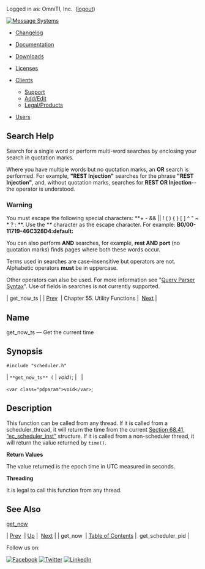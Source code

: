 Logged in as: OmniTI, Inc.  ([logout](https://support.messagesystems.com/logout.php))

[![Message Systems](https://support.messagesystems.com/images/ms-white205.png)](https://support.messagesystems.com/start.php) 

*   [Changelog](https://support.messagesystems.com/start.php?show=changelog)
*   [Documentation](https://support.messagesystems.com/docs/)
*   [Downloads](https://support.messagesystems.com/start.php)

*   [Licenses](https://support.messagesystems.com/license_summary.php)
*   <a href="">Clients</a>
    *   [Support](https://support.messagesystems.com/cs.php)
    *   [Add/Edit](https://support.messagesystems.com/edit_client.php)
    *   [Legal/Products](https://support.messagesystems.com/edit_products.php)
*   [Users](https://support.messagesystems.com/edit_customer.php)

## Search Help

Search for a single word or perform multi-word searches by enclosing your search in quotation marks.

Where you have multiple words but no quotation marks, an **OR** search is performed. For example, **"REST Injection"** searches for the phrase **"REST Injection"**, and, without quotation marks, searches for **REST OR Injection**--the operator is understood.

### Warning

You must escape the following special characters: **+ - && || ! ( ) { } [ ] ^ " ~ * ? : \**. Use the **\** character as the escape character. For example: **B0/00-11719-46C328D4\:default\:**

You can also perform **AND** searches, for example, **rest AND port** (no quotation marks) finds pages where both these words occur.

Terms used in searches are case-insensitive but operators are not. Alphabetic operators **must** be in uppercase.

Other operators can also be used. For more information see "[Query Parser Syntax](https://lucene.apache.org/core/old_versioned_docs/versions/3_0_0/queryparsersyntax.html)". Use of fields in searches is not currently supported.

| get_now_ts |
| [Prev](apis.get_now.php)  | Chapter 55. Utility Functions |  [Next](apis.get_scheduler_pid.php) |

<a name="apis.get_now_ts"></a>
## Name

get_now_ts — Get the current time

## Synopsis

`#include "scheduler.h"`

| `**get_now_ts** (` | <var class="pdparam">void</var>`)`; |   |

`<var class="pdparam">void</var>`;<a name="idp36570976"></a>
## Description

This function can be called from any thread. If it is called from a scheduler_thread, it will return the time from the current [Section 68.41, “ec_scheduler_inst”](structs.ec_scheduler_inst.php "68.41. ec_scheduler_inst") structure. If it is called from a non-scheduler thread, it will return the value returned by `time()`.

**Return Values**

The value returned is the epoch time in UTC measured in seconds.

**Threading**

It is legal to call this function from any thread.

<a name="idp36575472"></a>
## See Also

[get_now](apis.get_now.php "get_now")

| [Prev](apis.get_now.php)  | [Up](utility.php) |  [Next](apis.get_scheduler_pid.php) |
| get_now  | [Table of Contents](index.php) |  get_scheduler_pid |

Follow us on:

[![Facebook](https://support.messagesystems.com/images/icon-facebook.png)](http://www.facebook.com/messagesystems) [![Twitter](https://support.messagesystems.com/images/icon-twitter.png)](http://twitter.com/#!/MessageSystems) [![LinkedIn](https://support.messagesystems.com/images/icon-linkedin.png)](http://www.linkedin.com/company/message-systems)